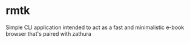 # rmtk
Simple CLI application intended to act as a fast and minimalistic e-book browser that's paired with zathura